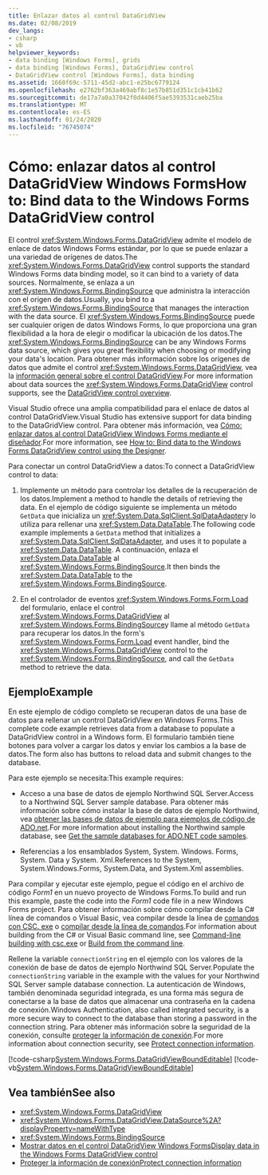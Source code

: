 ```yaml
---
title: Enlazar datos al control DataGridView
ms.date: 02/08/2019
dev_langs:
- csharp
- vb
helpviewer_keywords:
- data binding [Windows Forms], grids
- data binding [Windows Forms], DataGridView control
- DataGridView control [Windows Forms], data binding
ms.assetid: 1660f69c-5711-45d2-abc1-e25bc6779124
ms.openlocfilehash: e2762bf363a469abf8c1e57b851d351c1cb41b62
ms.sourcegitcommit: de17a7a0a37042f0d4406f5ae5393531caeb25ba
ms.translationtype: MT
ms.contentlocale: es-ES
ms.lasthandoff: 01/24/2020
ms.locfileid: "76745074"
---
```

# <a name="how-to-bind-data-to-the-windows-forms-datagridview-control"></a><span data-ttu-id="34e8a-102">Cómo: enlazar datos al control DataGridView Windows Forms</span><span class="sxs-lookup"><span data-stu-id="34e8a-102">How to: Bind data to the Windows Forms DataGridView control</span></span>

<span data-ttu-id="34e8a-103">El control <xref:System.Windows.Forms.DataGridView> admite el modelo de enlace de datos Windows Forms estándar, por lo que se puede enlazar a una variedad de orígenes de datos.</span><span class="sxs-lookup"><span data-stu-id="34e8a-103">The <xref:System.Windows.Forms.DataGridView> control supports the standard Windows Forms data binding model, so it can bind to a variety of data sources.</span></span> <span data-ttu-id="34e8a-104">Normalmente, se enlaza a un <xref:System.Windows.Forms.BindingSource> que administra la interacción con el origen de datos.</span><span class="sxs-lookup"><span data-stu-id="34e8a-104">Usually, you bind to a <xref:System.Windows.Forms.BindingSource> that manages the interaction with the data source.</span></span> <span data-ttu-id="34e8a-105">El <xref:System.Windows.Forms.BindingSource> puede ser cualquier origen de datos Windows Forms, lo que proporciona una gran flexibilidad a la hora de elegir o modificar la ubicación de los datos.</span><span class="sxs-lookup"><span data-stu-id="34e8a-105">The <xref:System.Windows.Forms.BindingSource> can be any Windows Forms data source, which gives you great flexibility when choosing or modifying your data's location.</span></span> <span data-ttu-id="34e8a-106">Para obtener más información sobre los orígenes de datos que admite el control <xref:System.Windows.Forms.DataGridView>, vea la [información general sobre el control DataGridView](datagridview-control-overview-windows-forms.md).</span><span class="sxs-lookup"><span data-stu-id="34e8a-106">For more information about data sources the <xref:System.Windows.Forms.DataGridView> control supports, see the [DataGridView control overview](datagridview-control-overview-windows-forms.md).</span></span>  

<span data-ttu-id="34e8a-107">Visual Studio ofrece una amplia compatibilidad para el enlace de datos al control DataGridView.</span><span class="sxs-lookup"><span data-stu-id="34e8a-107">Visual Studio has extensive support for data binding to the DataGridView control.</span></span> <span data-ttu-id="34e8a-108">Para obtener más información, vea [Cómo: enlazar datos al control DataGridView Windows Forms mediante el diseñador](bind-data-to-the-datagrid-using-the-designer.md).</span><span class="sxs-lookup"><span data-stu-id="34e8a-108">For more information, see [How to: Bind data to the Windows Forms DataGridView control using the Designer](bind-data-to-the-datagrid-using-the-designer.md).</span></span>  

<span data-ttu-id="34e8a-109">Para conectar un control DataGridView a datos:</span><span class="sxs-lookup"><span data-stu-id="34e8a-109">To connect a DataGridView control to data:</span></span>

1. <span data-ttu-id="34e8a-110">Implemente un método para controlar los detalles de la recuperación de los datos.</span><span class="sxs-lookup"><span data-stu-id="34e8a-110">Implement a method to handle the details of retrieving the data.</span></span> <span data-ttu-id="34e8a-111">En el ejemplo de código siguiente se implementa un método `GetData` que inicializa un <xref:System.Data.SqlClient.SqlDataAdapter>y lo utiliza para rellenar una <xref:System.Data.DataTable>.</span><span class="sxs-lookup"><span data-stu-id="34e8a-111">The following code example implements a `GetData` method that initializes a <xref:System.Data.SqlClient.SqlDataAdapter>, and uses it to populate a <xref:System.Data.DataTable>.</span></span> <span data-ttu-id="34e8a-112">A continuación, enlaza el <xref:System.Data.DataTable> al <xref:System.Windows.Forms.BindingSource>.</span><span class="sxs-lookup"><span data-stu-id="34e8a-112">It then binds the <xref:System.Data.DataTable> to the <xref:System.Windows.Forms.BindingSource>.</span></span> 

2. <span data-ttu-id="34e8a-113">En el controlador de eventos <xref:System.Windows.Forms.Form.Load> del formulario, enlace el control <xref:System.Windows.Forms.DataGridView> al <xref:System.Windows.Forms.BindingSource>y llame al método `GetData` para recuperar los datos.</span><span class="sxs-lookup"><span data-stu-id="34e8a-113">In the form's <xref:System.Windows.Forms.Form.Load> event handler, bind the <xref:System.Windows.Forms.DataGridView> control to the <xref:System.Windows.Forms.BindingSource>, and call the `GetData` method to retrieve the data.</span></span>  

## <a name="example"></a><span data-ttu-id="34e8a-114">Ejemplo</span><span class="sxs-lookup"><span data-stu-id="34e8a-114">Example</span></span>

<span data-ttu-id="34e8a-115">En este ejemplo de código completo se recuperan datos de una base de datos para rellenar un control DataGridView en Windows Forms.</span><span class="sxs-lookup"><span data-stu-id="34e8a-115">This complete code example retrieves data from a database to populate a DataGridView control in a Windows form.</span></span> <span data-ttu-id="34e8a-116">El formulario también tiene botones para volver a cargar los datos y enviar los cambios a la base de datos.</span><span class="sxs-lookup"><span data-stu-id="34e8a-116">The form also has buttons to reload data and submit changes to the database.</span></span>  

<span data-ttu-id="34e8a-117">Para este ejemplo se necesita:</span><span class="sxs-lookup"><span data-stu-id="34e8a-117">This example requires:</span></span> 

- <span data-ttu-id="34e8a-118">Acceso a una base de datos de ejemplo Northwind SQL Server.</span><span class="sxs-lookup"><span data-stu-id="34e8a-118">Access to a Northwind SQL Server sample database.</span></span> <span data-ttu-id="34e8a-119">Para obtener más información sobre cómo instalar la base de datos de ejemplo Northwind, vea [obtener las bases de datos de ejemplo para ejemplos de código de ADO.net](../../data/adonet/sql/linq/downloading-sample-databases.md).</span><span class="sxs-lookup"><span data-stu-id="34e8a-119">For more information about installing the Northwind sample database, see [Get the sample databases for ADO.NET code samples](../../data/adonet/sql/linq/downloading-sample-databases.md).</span></span> 

- <span data-ttu-id="34e8a-120">Referencias a los ensamblados System, System. Windows. Forms, System. Data y System. Xml.</span><span class="sxs-lookup"><span data-stu-id="34e8a-120">References to the System, System.Windows.Forms, System.Data, and System.Xml assemblies.</span></span>  

<span data-ttu-id="34e8a-121">Para compilar y ejecutar este ejemplo, pegue el código en el archivo de código *Form1* en un nuevo proyecto de Windows Forms.</span><span class="sxs-lookup"><span data-stu-id="34e8a-121">To build and run this example, paste the code into the *Form1* code file in a new Windows Forms project.</span></span> <span data-ttu-id="34e8a-122">Para obtener información sobre cómo compilar desde la C# línea de comandos o Visual Basic, vea compilar desde la línea de [comandos con CSC. exe](../../../csharp/language-reference/compiler-options/command-line-building-with-csc-exe.md) o [compilar desde la línea de comandos](../../../visual-basic/reference/command-line-compiler/building-from-the-command-line.md).</span><span class="sxs-lookup"><span data-stu-id="34e8a-122">For information about building from the C# or Visual Basic command line, see [Command-line building with csc.exe](../../../csharp/language-reference/compiler-options/command-line-building-with-csc-exe.md) or [Build from the command line](../../../visual-basic/reference/command-line-compiler/building-from-the-command-line.md).</span></span>  
  
<span data-ttu-id="34e8a-123">Rellene la variable `connectionString` en el ejemplo con los valores de la conexión de base de datos de ejemplo Northwind SQL Server.</span><span class="sxs-lookup"><span data-stu-id="34e8a-123">Populate the `connectionString` variable in the example with the values for your Northwind SQL Server sample database connection.</span></span> <span data-ttu-id="34e8a-124">La autenticación de Windows, también denominada seguridad integrada, es una forma más segura de conectarse a la base de datos que almacenar una contraseña en la cadena de conexión.</span><span class="sxs-lookup"><span data-stu-id="34e8a-124">Windows Authentication, also called integrated security, is a more secure way to connect to the database than storing a password in the connection string.</span></span> <span data-ttu-id="34e8a-125">Para obtener más información sobre la seguridad de la conexión, consulte [proteger la información de conexión](../../data/adonet/protecting-connection-information.md).</span><span class="sxs-lookup"><span data-stu-id="34e8a-125">For more information about connection security, see [Protect connection information](../../data/adonet/protecting-connection-information.md).</span></span>  

[!code-csharp[System.Windows.Forms.DataGridViewBoundEditable](~/samples/snippets/csharp/VS_Snippets_Winforms/System.Windows.Forms.DataGridViewBoundEditable/CS/datagridviewboundeditable.cs)]
[!code-vb[System.Windows.Forms.DataGridViewBoundEditable](~/samples/snippets/visualbasic/VS_Snippets_Winforms/System.Windows.Forms.DataGridViewBoundEditable/VB/datagridviewboundeditable.vb)]  
  
## <a name="see-also"></a><span data-ttu-id="34e8a-126">Vea también</span><span class="sxs-lookup"><span data-stu-id="34e8a-126">See also</span></span>

- <xref:System.Windows.Forms.DataGridView>
- <xref:System.Windows.Forms.DataGridView.DataSource%2A?displayProperty=nameWithType>
- <xref:System.Windows.Forms.BindingSource>
- [<span data-ttu-id="34e8a-127">Mostrar datos en el control DataGridView Windows Forms</span><span class="sxs-lookup"><span data-stu-id="34e8a-127">Display data in the Windows Forms DataGridView control</span></span>](displaying-data-in-the-windows-forms-datagridview-control.md)
- [<span data-ttu-id="34e8a-128">Proteger la información de conexión</span><span class="sxs-lookup"><span data-stu-id="34e8a-128">Protect connection information</span></span>](../../data/adonet/protecting-connection-information.md)
